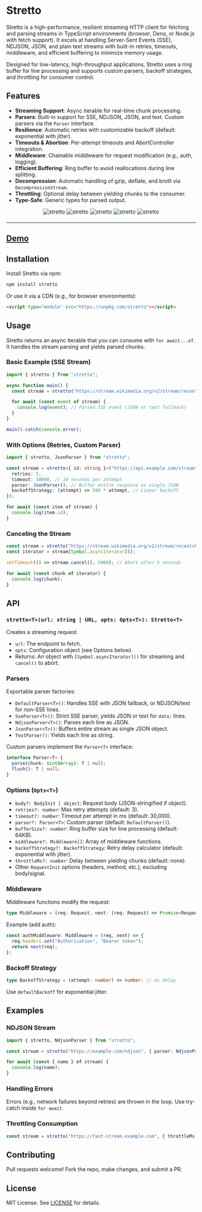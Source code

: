 # Stretto

Stretto is a high-performance, resilient streaming HTTP client for fetching and parsing streams in TypeScript environments (browser, Deno, or Node.js with fetch support). It excels at handling Server-Sent Events (SSE), NDJSON, JSON, and plain text streams with built-in retries, timeouts, middleware, and efficient buffering to minimize memory usage.

Designed for low-latency, high-throughput applications, Stretto uses a ring buffer for line processing and supports custom parsers, backoff strategies, and throttling for consumer control.

## Features

- **Streaming Support**: Async iterable for real-time chunk processing.
- **Parsers**: Built-in support for SSE, NDJSON, JSON, and text. Custom parsers via the `Parser` interface.
- **Resilience**: Automatic retries with customizable backoff (default: exponential with jitter).
- **Timeouts & Abortion**: Per-attempt timeouts and AbortController integration.
- **Middleware**: Chainable middleware for request modification (e.g., auth, logging).
- **Efficient Buffering**: Ring buffer to avoid reallocations during line splitting.
- **Decompression**: Automatic handling of gzip, deflate, and brotli via `DecompressionStream`.
- **Throttling**: Optional delay between yielding chunks to the consumer.
- **Type-Safe**: Generic types for parsed output.

<div align="center" style="width:100%; text-align:center; margin-bottom:20px;">
  <img src="https://badgen.net/bundlephobia/minzip/stretto" alt="stretto" />
  <img src="https://badgen.net/bundlephobia/dependency-count/stretto" alt="stretto" />
  <img src="https://badgen.net/npm/v/stretto" alt="stretto" />
  <img src="https://badgen.net/npm/dt/stretto" alt="stretto" />
  <img src="https://data.jsdelivr.com/v1/package/npm/stretto/badge" alt="stretto"/>
</div>

<hr />

## [Demo](https://wutility.github.io/stretto)

## Installation

Install Stretto via npm:

```bash
npm install stretto
```

Or use it via a CDN (e.g., for browser environments):

```html
<script type="module" src="https://unpkg.com/stretto"></script>
```

## Usage

Stretto returns an async iterable that you can consume with `for await...of`. It handles the stream parsing and yields parsed chunks.

### Basic Example (SSE Stream)

```ts
import { stretto } from "stretto";

async function main() {
  const stream = stretto("https://stream.wikimedia.org/v2/stream/recentchange");

  for await (const event of stream) {
    console.log(event); // Parsed SSE event (JSON or text fallback)
  }
}

main().catch(console.error);
```

### With Options (Retries, Custom Parser)

```ts
import { stretto, JsonParser } from "stretto";

const stream = stretto<{ id: string }>("https://api.example.com/stream", {
  retries: 5,
  timeout: 10000, // 10 seconds per attempt
  parser: JsonParser(), // Buffer entire response as single JSON
  backoffStrategy: (attempt) => 500 * attempt, // Linear backoff
});

for await (const item of stream) {
  console.log(item.id);
}
```

### Canceling the Stream

```ts
const stream = stretto("https://stream.wikimedia.org/v2/stream/recentchange");
const iterator = stream[Symbol.asyncIterator]();

setTimeout(() => stream.cancel(), 5000); // Abort after 5 seconds

for await (const chunk of iterator) {
  console.log(chunk);
}
```

## API

### `stretto<T>(url: string | URL, opts: Opts<T>): Stretto<T>`

Creates a streaming request.

- `url`: The endpoint to fetch.
- `opts`: Configuration object (see Options below).
- Returns: An object with `[Symbol.asyncIterator]()` for streaming and `cancel()` to abort.

### Parsers

Exportable parser factories:

- `DefaultParser<T>()`: Handles SSE with JSON fallback, or NDJSON/text for non-SSE lines.
- `SseParser<T>()`: Strict SSE parser, yields JSON or text for `data:` lines.
- `NdjsonParser<T>()`: Parses each line as JSON.
- `JsonParser<T>()`: Buffers entire stream as single JSON object.
- `TextParser()`: Yields each line as string.

Custom parsers implement the `Parser<T>` interface:

```ts
interface Parser<T> {
  parse(chunk: Uint8Array): T | null;
  flush(): T | null;
}
```

### Options (`Opts<T>`)

- `body?: BodyInit | object`: Request body (JSON-stringified if object).
- `retries?: number`: Max retry attempts (default: 3).
- `timeout?: number`: Timeout per attempt in ms (default: 30,000).
- `parser?: Parser<T>`: Custom parser (default: `DefaultParser()`).
- `bufferSize?: number`: Ring buffer size for line processing (default: 64KB).
- `middleware?: Middleware[]`: Array of middleware functions.
- `backoffStrategy?: BackoffStrategy`: Retry delay calculator (default: exponential with jitter).
- `throttleMs?: number`: Delay between yielding chunks (default: none).
- Other `RequestInit` options (headers, method, etc.), excluding body/signal.

### Middleware

Middleware functions modify the request:

```ts
type Middleware = (req: Request, next: (req: Request) => Promise<Response>) => Promise<Response>;
```

Example (add auth):

```ts
const authMiddleware: Middleware = (req, next) => {
  req.headers.set("Authorization", "Bearer token");
  return next(req);
};
```

### Backoff Strategy

```ts
type BackoffStrategy = (attempt: number) => number; // ms delay
```

Use `defaultBackoff` for exponential jitter.

## Examples

### NDJSON Stream

```ts
import { stretto, NdjsonParser } from "stretto";

const stream = stretto("https://example.com/ndjson", { parser: NdjsonParser<{ name: string }>() });

for await (const { name } of stream) {
  console.log(name);
}
```

### Handling Errors

Errors (e.g., network failures beyond retries) are thrown in the loop. Use try-catch inside `for await`.

### Throttling Consumption

```ts
const stream = stretto("https://fast-stream.example.com", { throttleMs: 100 }); // Yield every 100ms
```

## Contributing

Pull requests welcome! Fork the repo, make changes, and submit a PR.

## License

MIT License. See [LICENSE](LICENSE) for details.
